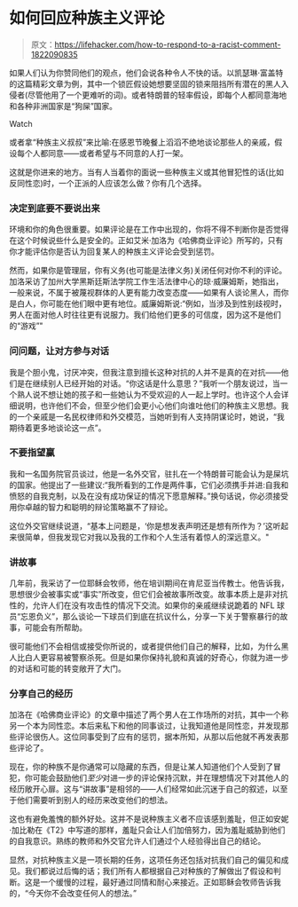 # 如何回应种族主义评论

> 原文：<https://lifehacker.com/how-to-respond-to-a-racist-comment-1822090835>

如果人们认为你赞同他们的观点，他们会说各种令人不快的话。以凯瑟琳·富盖特 的这篇精彩文章为例，其中一个锁匠假设她想要坚固的锁来阻挡所有潜在的黑人入侵者(尽管他用了一个更难听的词)。或者特朗普的轻率假设，即每个人都同意海地和各种非洲国家是“狗屎”国家。

Watch

或者拿“种族主义叔叔”来比喻:在感恩节晚餐上滔滔不绝地谈论那些人的亲戚，假设每个人都同意——或者希望与不同意的人打一架。

这就是你进来的地方。当有人当着你的面说一些种族主义或其他冒犯性的话(比如反同性恋)时，一个正派的人应该怎么做？你有几个选择。

### 决定到底要不要说出来

环境和你的角色很重要。如果评论是在工作中出现的，你将不得不判断你是否觉得在这个时候说些什么是安全的。正如艾米·加洛为《哈佛商业评论》所写的，只有你才能评估你是否认为回复某人的种族主义评论会受到惩罚。

然而，如果你是管理层，你有义务(也可能是法律义务)关闭任何对你不利的评论。加洛采访了加州大学黑斯廷斯法学院工作生活法律中心的琼·威廉姆斯，她指出，一般来说，不属于被蔑视群体的人更有能力改变态度——如果有人谈论黑人，而你是白人，你可能在他们眼中更有地位。威廉姆斯说:“例如，当涉及到性别歧视时，男人在面对他人时往往更有说服力。我们给他们更多的可信度，因为这不是他们的“游戏”"

### 问问题，让对方参与对话

我是个胆小鬼，讨厌冲突，但我注意到擅长这种对抗的人并不是真的在对抗——他们是在继续别人已经开始的对话。“你这话是什么意思？”我听一个朋友说过，当一个熟人说不想让她的孩子和一些她认为不受欢迎的人一起上学时。也许这个人会详细说明，也许他们不会，但至少他们会更小心他们向谁吐他们的种族主义思想。我的一个亲戚是一名民权律师和外交模范，当她听到有人支持阴谋论时，她说，“我期待着更多地谈论这一点”。

### 不要指望赢

我和一名国务院官员谈过，他是一名外交官，驻扎在一个特朗普可能会认为是屎坑的国家。他提出了一些建议:“我所看到的工作是两件事，它们必须携手并进:自我和愤怒的自我克制，以及在没有成功保证的情况下愿意解释。”换句话说，你必须接受用你卓越的智力和聪明的辩论策略赢不了辩论。

这位外交官继续说道，“基本上问题是，‘你是想发表声明还是想有所作为？’这听起来很简单，但我发现它对我以及我的工作和个人生活有着惊人的深远意义。"

### 讲故事

几年前，我采访了一位耶稣会牧师，他在培训期间在肯尼亚当传教士。他告诉我，思想很少会被事实或“事实”所改变，但它们会被故事所改变。故事本质上是非对抗性的，允许人们在没有攻击性的情况下交流。如果你的亲戚继续说跪着的 NFL 球员“忘恩负义”，那么谈论一下球员们到底在抗议什么，分享一下关于警察暴行的故事，可能会有所帮助。

很可能他们不会相信或接受你所说的，或者提供他们自己的解释，比如，为什么黑人比白人更容易被警察杀死。但是如果你保持礼貌和真诚的好奇心，你就为进一步的对话和可能的转变敞开了大门。

### 分享自己的经历

加洛在《哈佛商业评论》的文章中描述了两个男人在工作场所的对抗，其中一个称另一个本为同性恋。本后来私下和他的同事谈过，让我知道他是同性恋，并发现那些评论很伤人。这位同事受到了应有的惩罚，据本所知，从那以后他就不再发表那些评论了。

现在，你的种族不是你通常可以隐藏的东西，但是让某人知道他们个人受到了冒犯，你可能会鼓励他们*至少*对进一步的评论保持沉默，并在理想情况下对其他人的经历敞开心扉。这与“讲故事”是相邻的——人们经常如此沉迷于自己的叙述，以至于他们需要听到别人的经历来改变他们的想法。

这也有避免羞愧的额外好处。这并不是说种族主义者不应该感到羞耻，但正如安妮·加比勒在《T2》中写道的那样，羞耻只会让人们加倍努力，因为羞耻威胁到他们的自我意识。熟练的教师和外交官允许人们通过个人经验得出自己的结论。

显然，对抗种族主义是一项长期的任务，这项任务还包括对抗我们自己的偏见和成见。我们都说过后悔的话；我们所有人都根据自己对种族的了解做出了假设和判断。这是一个缓慢的过程，最好通过同情和耐心来接近。正如耶稣会牧师告诉我的，“今天你不会改变任何人的想法。”